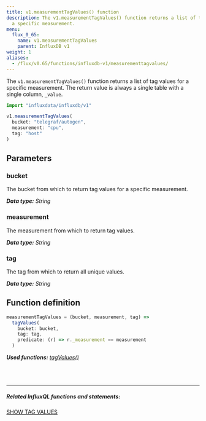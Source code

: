 ```yaml
---
title: v1.measurementTagValues() function
description: The v1.measurementTagValues() function returns a list of tag values for
  a specific measurement.
menu:
  flux_0_65:
    name: v1.measurementTagValues
    parent: InfluxDB v1
weight: 1
aliases:
  - /flux/v0.65/functions/influxdb-v1/measurementtagvalues/
---
```


The `v1.measurementTagValues()` function returns a list of tag values for a specific measurement.
The return value is always a single table with a single column, `_value`.



```js
import "influxdata/influxdb/v1"

v1.measurementTagValues(
  bucket: "telegraf/autogen",
  measurement: "cpu",
  tag: "host"
)
```

## Parameters

### bucket
The bucket from which to return tag values for a specific measurement.

_**Data type:** String_

### measurement
The measurement from which to return tag values.

_**Data type:** String_

### tag
The tag from which to return all unique values.

_**Data type:** String_


## Function definition
```js
measurementTagValues = (bucket, measurement, tag) =>
  tagValues(
    bucket: bucket,
    tag: tag,
    predicate: (r) => r._measurement == measurement
  )
```

_**Used functions:**
[tagValues()](/flux/v0.65/stdlib/influxdb-v1/tagvalues)_

<hr style="margin-top:4rem"/>

##### Related InfluxQL functions and statements:
[SHOW TAG VALUES](/influxdb/latest/query_language/schema_exploration#show-tag-values)
